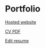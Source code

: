 # Portfolio

[Hosted website](https://grachet.github.io/portfolio/)

[CV PDF](https://grachet.github.io/portfolio/documents/resume_rachet_guillaume.pdf)

[Edit resume](https://resume.io/app/resumes/14610002/edit)
